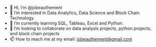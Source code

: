 - 👋 Hi, I’m @jobeauthement
- 👀 I’m interested in Data Analytics, Data Science and Block Chain Technology.
- 🌱 I’m currently learning SQL, Tableau, Excel and Python.
- 💞️ I’m looking to collaborate on data analysis projects, python projects, and block chain projects
- 📫 How to reach me at my email: jobeauthement@gmail.com

<!---
jobeauthement/jobeauthement is a ✨ special ✨ repository because its `README.md` (this file) appears on your GitHub profile.
You can click the Preview link to take a look at your changes.
--->
